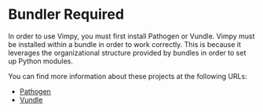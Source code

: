 Bundler Required
================

In order to use Vimpy, you must first install Pathogen or
Vundle. Vimpy must be installed within a bundle in order to
work correctly. This is because it leverages the organizational
structure provided by bundles in order to set up Python modules.

You can find more information about these projects at the following
URLs:

- [Pathogen](https://github.com/tpope/vim-pathogen)
- [Vundle](https://github.com/gmarik/vundle)

